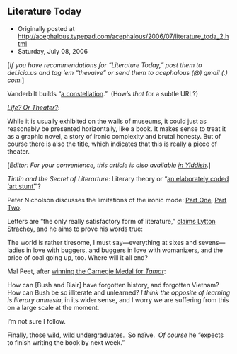 ## Literature Today

 * Originally posted at http://acephalous.typepad.com/acephalous/2006/07/literature_toda_2.html
 * Saturday, July 08, 2006



[_If you have recommendations for “Literature Today,” post them to
del.icio.us and tag ‘em “thevalve” or send them to acephalous (@) gmail
(.) com._]

Vanderbilt builds “[a constellation](http://www.vanderbilt.edu/news/releases/2006/5/25/five-prominent-african-american-literature-scholars-to-move-to-vanderbilt-hortense-spillers-houston-baker-among-new-hires).”  (How’s _that_ for a subtle URL?)

[_Life? Or Theater?_](http://www.forward.com/articles/8053):

While it is usually exhibited on the walls of museums,
it could just as reasonably be presented horizontally, like a book. It
makes sense to treat it as a graphic novel, a story of ironic
complexity and brutal honesty. But of course there is also the title,
which indicates that this is really a piece of theater.

[_Editor: For your convenience, this article is also available [in Yiddish](http://yiddish.forward.com/)_.]

_Tintin and the Secret of Literarture_: Literary theory or “[an elaborately coded ‘art stunt’](http://www.timesonline.co.uk/article/0,,923-2258995,00.html)”?

Peter Nicholson discusses the limitations of the ironic mode: [Part One](http://3quarksdaily.blogs.com/3quarksdaily/2005/09/poetry\_and\_cult.html), [Part Two](http://3quarksdaily.blogs.com/3quarksdaily/2005/10/poetry\_and\_cult.html).

Letters are “the only really satisfactory form of literature,” [claims Lytton Strachey](http://www.courier-journal.com/apps/pbcs.dll/article?AID=/20060708/FEATURES06/607080351/1010/FEATURES), and he aims to prove his words true: 

The world is rather tiresome, I must say—everything at
sixes and sevens—ladies in love with buggers, and buggers in love with
womanizers, and the price of coal going up, too. Where will it all end?

Mal Peet, after [winning the Carnegie Medal for _Tamar_](http://enjoyment.independent.co.uk/books/news/article1166498.ece):

How can [Bush and Blair] have forgotten history, and forgotten Vietnam? How can Bush be so illiterate and unlearned? _I think the opposite of learning is literary amnesia_, in its wider sense, and I worry we are suffering from this on a large scale at the moment.

I’m not sure I follow.

Finally, those [wild, wild undergraduates](http://khastv.com/modules/news/article.php?storyid=5519).  So naïve.  _Of course_ he “expects to finish writing the book by next week.”  

		
